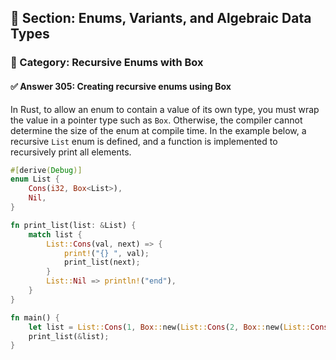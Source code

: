 ## 📘 Section: Enums, Variants, and Algebraic Data Types  
### 🔹 Category: Recursive Enums with Box  
#### ✅ Answer 305: Creating recursive enums using Box

In Rust, to allow an enum to contain a value of its own type, you must wrap the value in a pointer type such as `Box`. Otherwise, the compiler cannot determine the size of the enum at compile time. In the example below, a recursive `List` enum is defined, and a function is implemented to recursively print all elements.

```rust
#[derive(Debug)]
enum List {
    Cons(i32, Box<List>),
    Nil,
}

fn print_list(list: &List) {
    match list {
        List::Cons(val, next) => {
            print!("{} ", val);
            print_list(next);
        }
        List::Nil => println!("end"),
    }
}

fn main() {
    let list = List::Cons(1, Box::new(List::Cons(2, Box::new(List::Cons(3, Box::new(List::Nil))))));
    print_list(&list);
}
```
